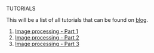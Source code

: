 TUTORIALS

This will be a list of all tutorials that can be found on [blog](https://lukakozina6.wixsite.com/cvlab).

1. [Image processing - Part 1](https://lukakozina6.wixsite.com/cvlab/post/the-guide-to-successful-photography-blogging)
2. [Image processing - Part 2](https://lukakozina6.wixsite.com/cvlab/post/new-changes-new-you)
3. [Image processing - Part 3](https://lukakozina6.wixsite.com/cvlab/post/how-blogging-is-turning-into-the-new-online-magazine)
